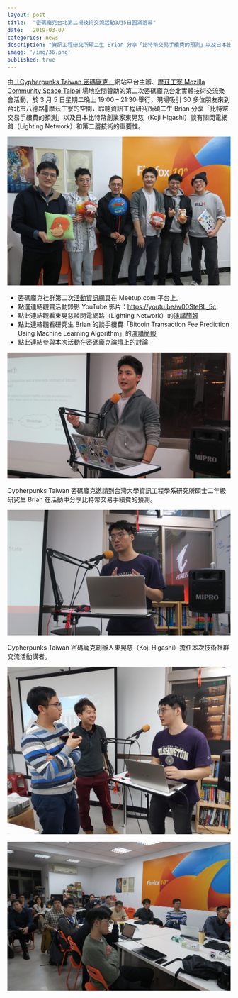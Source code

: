 ```yaml
---
layout: post
title:  "密碼龐克台北第二場技術交流活動3月5日圓滿落幕"
date:   2019-03-07
categories: news
description: "資訊工程研究所碩二生 Brian 分享「比特幣交易手續費的預測」以及日本比特幣創業家東晃慈（Koji Higashi）談有關閃電網路（Lighting Network）和第二層技術的重要性。"
image: '/img/36.png'
published: true
---
```


由[「Cypherpunks Taiwan 密碼龐克」](https://cypherpunks.tech/)網站平台主辦、[摩茲工寮 Mozilla Community Space Taipei](https://moztw.org/space/) 場地空間贊助的第二次密碼龐克台北實體技術交流聚會活動，於 3 月 5 日星期二晚上 19:00 – 21:30 舉行，現場吸引 30 多位朋友來到台北市八德路摩茲工寮的空間，聆聽資訊工程研究所碩二生 Brian 分享「比特幣交易手續費的預測」以及日本比特幣創業家東晃慈（Koji Higashi）談有關閃電網路（Lighting Network）和第二層技術的重要性。

![](/img/36.png)

* 密碼龐克社群第二次[活動資訊網頁](https://www.meetup.com/Taipei-Bitcoin-Meetup-Group/events/259290822/)在 Meetup.com 平台上。
* 點選連結觀賞活動錄影 YouTube 影片：https://youtu.be/w00SteBL_5c
* 點此連結觀看東晃慈談閃電網路（Lighting Network）的[演講簡報](https://docs.google.com/presentation/d/1NLzaGHvu7BP69WAm5WDVbj6eqEpE3-fp5Ov-AHStyVM/edit?usp=sharing)
* 點此連結觀看研究生 Brian 的談手續費「Bitcoin Transaction Fee Prediction Using
Machine Learning Algorithm」的[演講簡報](https://docs.google.com/presentation/d/1SMpAjS8G004oDLdYVY874yoNIYmL7tDW1Spo5NtKVZQ/edit#slide=id.p1)
* 點此連結參與本次活動在密碼龐克[論壇上的討論](https://forum.cypherpunks.tech/t/topic/123/6)

![](/img/37.jpg)

Cypherpunks Taiwan 密碼龐克邀請到台灣大學資訊工程學系研究所碩士二年級研究生 Brian 在活動中分享比特幣交易手續費的預測。

![](/img/38.jpg)

Cypherpunks Taiwan 密碼龐克創辦人東晃慈（Koji Higashi）擔任本次技術社群交流活動講者。

![](/img/39.jpg)

![](/img/40.jpg)